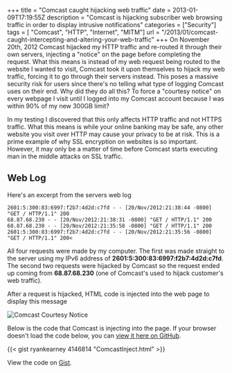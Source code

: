 +++
title = "Comcast caught hijacking web traffic"
date = 2013-01-09T17:19:55Z
description = "Comcast is hijacking subscriber web browsing traffic in order to display intrusive notifications"
categories = ["Security"]
tags = [ "Comcast", "HTTP", "Internet", "MITM"]
url = "/2013/01/comcast-caught-intercepting-and-altering-your-web-traffic"
+++
On November 20th, 2012 Comcast hijacked my HTTP traffic and re-routed it through their own servers, injecting a "notice" on the page before completing the request. What this means is instead of my web request being routed to the website I wanted to visit, Comcast took it upon themselves to hijack my web traffic, forcing it to go through their servers instead. This poses a massive security risk for users since there's no telling what type of logging Comcast uses on their end. Why did they do all this? To force a "courtesy notice" on every webpage I visit until I logged into my Comcast account because I was within 90% of my new 300GB limit?

In my testing I discovered that this only affects HTTP traffic and not HTTPS traffic. What this means is while your online banking may be safe, any other website you visit over HTTP may cause your privacy to be at risk. This is a prime example of why SSL encryption on websites is so important. However, it may only be a matter of time before Comcast starts executing man in the middle attacks on SSL traffic.

## Web Log

Here's an excerpt from the servers web log

    2601:5:300:83:6997:f2b7:4d2d:c7fd - - [20/Nov/2012:21:38:44 -0800] "GET / HTTP/1.1" 200
    68.87.68.230 - - [20/Nov/2012:21:38:31 -0800] "GET / HTTP/1.1" 200
    68.87.68.230 - - [20/Nov/2012:21:35:58 -0800] "GET / HTTP/1.1" 200
    2601:5:300:83:6997:f2b7:4d2d:c7fd - - [20/Nov/2012:21:35:56 -0800] "GET / HTTP/1.1" 200<

All four requests were made by my computer. The first was made straight to the server using my IPv6 address of **2601:5:300:83:6997:f2b7:4d2d:c7fd**. The second two requests were hijacked by Comcast so the request ended up coming from **68.87.68.230** (one of Comcast's used to hijack customer's web traffic).

After a request is hijacked, HTML code is injected into the web page to display this message

![Comcast Courtesy Notice](/images/2012/11/Screen-Shot-2012-11-26-at-12.38.21-AM.png)

Below is the code that Comcast is injecting into the page. If your browser doesn't load the code below, you can [view it here on GitHub](https://gist.github.com/ryankearney/4146814).

{{< gist ryankearney 4146814 "ComcastInject.html" >}}
<div class="oembed-gist">
  <noscript>
    View the code on <a href="https://gist.github.com/4146814">Gist</a>.
  </noscript>
</div>